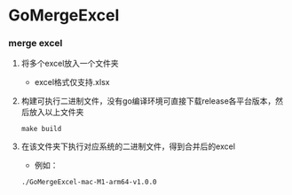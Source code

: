 # GoMergeExcel
### merge excel
1. 将多个excel放入一个文件夹
   - excel格式仅支持.xlsx

2. 构建可执行二进制文件，没有go编译环境可直接下载release各平台版本，然后放入以上文件夹

   ```shell
   make build
   ```

3. 在该文件夹下执行对应系统的二进制文件，得到合并后的excel
   - 例如：

   ```shell
   ./GoMergeExcel-mac-M1-arm64-v1.0.0
   ```